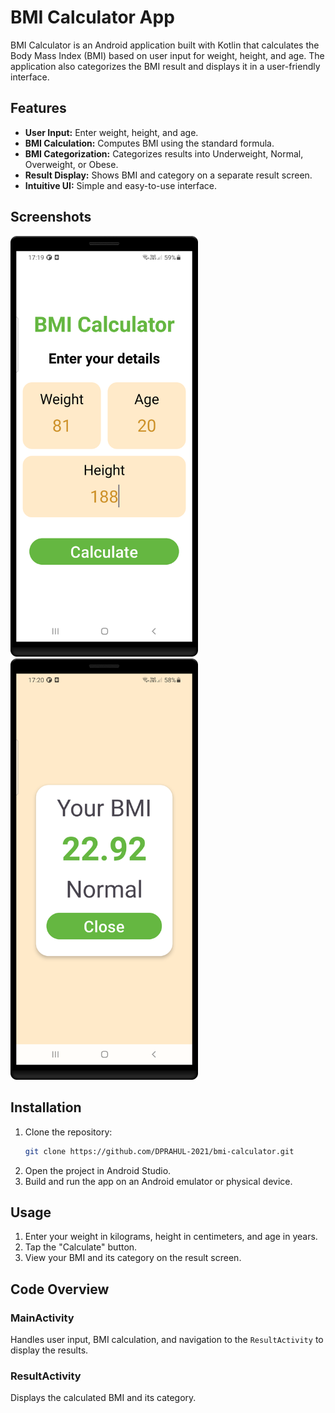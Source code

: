 # BMI Calculator App

BMI Calculator is an Android application built with Kotlin that calculates the Body Mass Index (BMI) based on user input for weight, height, and age. The application also categorizes the BMI result and displays it in a user-friendly interface.

## Features
- **User Input:** Enter weight, height, and age.
- **BMI Calculation:** Computes BMI using the standard formula.
- **BMI Categorization:** Categorizes results into Underweight, Normal, Overweight, or Obese.
- **Result Display:** Shows BMI and category on a separate result screen.
- **Intuitive UI:** Simple and easy-to-use interface.

## Screenshots
<img src="/Details.png" alt="Step1" width="300">

<img src="/Result.png" alt="Step2" width="300">

## Installation
1. Clone the repository:
    ```sh
    git clone https://github.com/DPRAHUL-2021/bmi-calculator.git
    ```
2. Open the project in Android Studio.
3. Build and run the app on an Android emulator or physical device.

## Usage
1. Enter your weight in kilograms, height in centimeters, and age in years.
2. Tap the "Calculate" button.
3. View your BMI and its category on the result screen.

## Code Overview
### MainActivity
Handles user input, BMI calculation, and navigation to the `ResultActivity` to display the results.

### ResultActivity
Displays the calculated BMI and its category.
